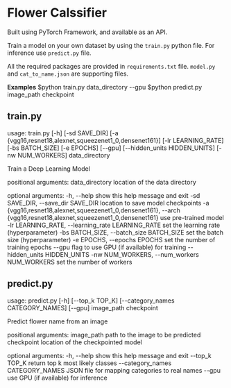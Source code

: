 # Flower Calssifier
Built using PyTorch Framework, and available as an API.

Train a model on your own dataset by using the `train.py` python file. For inference use `predict.py` file.

All the required packages are provided in `requirements.txt` file. `model.py` and `cat_to_name.json` are supporting files.

**Examples**
$python train.py data_directory --gpu
$python predict.py image_path checkpoint

## train.py

usage: train.py [-h] [-sd SAVE_DIR] [-a {vgg16,resnet18,alexnet,squeezenet1_0,densenet161}] [-lr LEARNING_RATE] [-bs BATCH_SIZE] [-e EPOCHS] [--gpu] [--hidden_units HIDDEN_UNITS] [-nw NUM_WORKERS]
                data_directory

Train a Deep Learning Model

positional arguments:  data_directory        location of the data directory

optional arguments:
  -h, --help            show this help message and exit
  -sd SAVE_DIR, --save_dir SAVE_DIR
                        location to save model checkpoints
  -a {vgg16,resnet18,alexnet,squeezenet1_0,densenet161}, --arch {vgg16,resnet18,alexnet,squeezenet1_0,densenet161}
                        use pre-trained model
  -lr LEARNING_RATE, --learning_rate LEARNING_RATE
                        set the learning rate (hyperparameter)  -bs BATCH_SIZE, --batch_size BATCH_SIZE                        set the batch size (hyperparameter)  -e EPOCHS, --epochs EPOCHS
                        set the number of training epochs
  --gpu                 flag to use GPU (if available) for training
  --hidden_units HIDDEN_UNITS
  -nw NUM_WORKERS, --num_workers NUM_WORKERS
                        set the number of workers

## predict.py

usage: predict.py [-h] [--top_k TOP_K] [--category_names CATEGORY_NAMES] [--gpu] image_path checkpoint

Predict flower name from an image

positional arguments:
  image_path            path to the image to be predicted
  checkpoint            location of the checkpointed model

optional arguments:
  -h, --help            show this help message and exit
  --top_k TOP_K         return top k most likely classes
  --category_names CATEGORY_NAMES
                        JSON file for mapping categories to real names
  --gpu                 use GPU (if available) for inference
